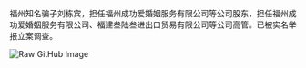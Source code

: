 福州知名骗子刘栋宾，担任福州成功爱婚姻服务有限公司等公司股东，担任福州成功爱婚姻服务有限公司、福建叁陆叁进出口贸易有限公司等公司高管。已被实名举报立案调查。


![Raw GitHub Image](https://raw.githubusercontent.com/kkyy7/kkkk1/refs/heads/main/7b79eb3e7c5c45cac0c7ce801171e47a.jpeg)

